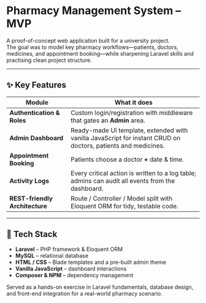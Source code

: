 # Pharmacy Management System – MVP

A proof-of-concept web application built for a university project.  
The goal was to model key pharmacy workflows—patients, doctors,
medicines, and appointment booking—while sharpening Laravel skills and
practising clean project structure.

---

## ✨ Key Features

| Module | What it does |
| ------ | ------------ |
| **Authentication & Roles** | Custom login/registration with middleware that gates an **Admin** area. |
| **Admin Dashboard** | Ready-made UI template, extended with vanilla JavaScript for instant CRUD on doctors, patients and medicines. |
| **Appointment Booking** | Patients choose a doctor **+** date & time. |
| **Activity Logs** | Every critical action is written to a log table; admins can audit all events from the dashboard. |
| **REST-friendly Architecture** | Route / Controller / Model split with Eloquent ORM for tidy, testable code. |

---

## 🔧 Tech Stack

- **Laravel** – PHP framework & Eloquent ORM  
- **MySQL** – relational database  
- **HTML / CSS** – Blade templates and a pre-built admin theme  
- **Vanilla JavaScript** – dashboard interactions  
- **Composer & NPM** – dependency management

Served as a hands-on exercise in Laravel fundamentals, database design, and front-end integration for a real-world pharmacy scenario.

